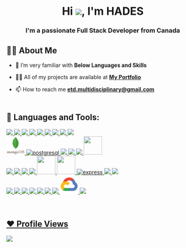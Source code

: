 <h1 align="center">Hi <img src="https://raw.githubusercontent.com/MartinHeinz/MartinHeinz/master/wave.gif" width="30px">, I'm HADES</h1>
<h3 align="center">I'm a passionate Full Stack Developer from Canada</h3>


## 🙋‍♂️ About Me

- 🌱 I’m very familiar with **Below Languages and Skills**

- 👨‍💻 All of my projects are available at **[My Portfolio](https://github.com/LGD-hades0701)**

- 📫 How to reach me **etd.multidisciplinary@gmail.com**
<br /><br />
## 🚀 Languages and Tools:

<p align="left"> 
	<a href="https://developer.mozilla.org/en-US/docs/Web/JavaScript" target="_blank"> <img src="https://img.icons8.com/color/48/000000/javascript.png" />
	<a href="https://developer.mozilla.org/en-US/docs/Web/JavaScript" target="_blank"> <img src="https://img.icons8.com/color/48/000000/typescript.png" />
    <a href="https://www.w3.org/html/" target="_blank"> <img src="https://img.icons8.com/color/48/000000/html-5.png" />
    <a href="https://www.w3schools.com/css/" target="_blank"> <img src="https://img.icons8.com/color/48/000000/css3.png" />
    <a href="https://isocpp.org" target="_blank"> <img src="https://img.icons8.com/color/48/000000/c-plus-plus-logo.png" />
    <a href="https://www.python.org" target="_blank"> <img src="https://img.icons8.com/color/48/000000/python.png" />
	<a href="https://www.php.net/" target="_blank"> <img src="https://img.icons8.com/color/48/000000/php.png" />
	<a href="https://github.com" target="_blank"> <img src="https://img.icons8.com/color/48/000000/ruby.png" />
	<a href="https://www.java.com/en/" target="_blank"> <img src="https://img.icons8.com/color/48/java-coffee-cup-logo.png" />
	<br />
	<a href="https://www.mongodb.com/" target="_blank"> <img src="https://raw.githubusercontent.com/devicons/devicon/master/icons/mongodb/mongodb-original-wordmark.svg" alt="mongodb" width="48" height="48"/>
	<a href="https://www.postgresql.org/" target="_blank"> <img src="https://www.postgresql.org/media/img/about/press/elephant.png" alt="postgresql" width="48" height="48"/>
	<a href="https://www.mysql.com/" target="_blank"> <img src="https://img.icons8.com/color/48/mysql.png" />
	<a href="https://git-scm.com/" target="_blank"> <img src="https://img.icons8.com/color/48/000000/git.png"/>
    <a href="https://github.com/" target="_blank"> <img src="https://img.icons8.com/color/48/000000/github.png" />
	<a href="https://asana.com/" target="_blank"> <img src="https://assets.asana.biz/m/4aecf2c7c66aa51b/original/asana-meta-coral-1x.png" width="48" height="48" />
	<br />
	<a href="https://reactjs.org/" target="_blank"> <img src="https://img.icons8.com/color/48/000000/react-native.png"/>
	<a href="https://vuejs.org/" target="_blank"> <img src="https://img.icons8.com/color/48/000000/vue-js.png" />
	<a href="https://angularjs.org/" target="_blank"> <img src="https://img.icons8.com/color/48/000000/angularjs.png" />
	<a href="https://reactjs.org/" target="_blank"> <img src="https://img.icons8.com/color/48/000000/redux.png"/>
	<a href="https://laravel.com/" target="_blank"> <img src="https://laravel.com/img/logomark.min.svg" width="48" height="48"/>
	<a href="https://codeigniter.com/" target="_blank"> <img src="https://encrypted-tbn0.gstatic.com/images?q=tbn:ANd9GcRiev8UI5fG0TlAHfXo6ecqVc70uXnnGwYO6w&usqp=CAU" width="48" height="48"/>
    <a href="https://expressjs.com" target="_blank"> <img src="https://img.icons8.com/color/48/express-js.png" alt="express" />
    <a href="https://nodejs.org" target="_blank"> <img src="https://img.icons8.com/color/48/000000/nodejs.png" />
	<a href="https://graphql.org/" target="_blank"> <img src="https://img.icons8.com/color/48/000000/graphql.png" />
	<br />
	<a href="https://www.heroku.com/" target="_blank"> <img src="https://img.icons8.com/color/48/000000/heroku.png" />
	<a href="https://marketplace.zoom.us/" target="_blank"> <img src="https://img.icons8.com/color/48/000000/zoom.png" />
	<a href="https://www.coursera.org/articles/back-end-developer#:~:text=Back%2Dend%20development%20means%20working,)%2C%20architecture%2C%20and%20servers." target="_blank"> <img src="https://img.icons8.com/color/48/000000/backend-development.png" />
	<a href="https://aws.amazon.com/" target="_blank"> <img src="https://img.icons8.com/color/48/000000/amazon-web-services.png" />
	<a href="https://www.docker.com/" target="_blank"> <img src="https://img.icons8.com/color/48/000000/docker.png" />
	<a href="https://www.apollographql.com/" target="_blank"> <img src="https://img.icons8.com/color/48/000000/apollo.png" />
	<a href="https://firebase.google.com/" target="_blank"> <img src="https://img.icons8.com/color/48/000000/firebase.png" />
	<a href="https://console.cloud.google.com/" target="_blank"> <img src="https://raw.githubusercontent.com/devicons/devicon/master/icons/googlecloud/googlecloud-original.svg" alt="GoogleCloud" width="48" height="48" />
    <a href="https://getbootstrap.com" target="_blank"> <img src="https://img.icons8.com/color/48/000000/bootstrap.png" />
	<br />
<br/>
<br/>



## ❤ Profile Views
<p>
    <img src="https://komarev.com/ghpvc/?username=DeepanshuGoel1122&style=flat-square">
</p>

